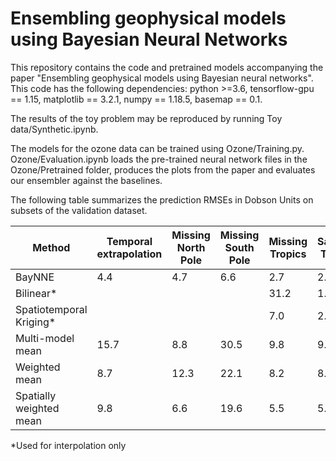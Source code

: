 # Ensembling geophysical models using Bayesian Neural Networks
This repository contains the code and pretrained models accompanying the paper "Ensembling geophysical models using Bayesian neural networks". This code has the following dependencies: python >=3.6, tensorflow-gpu == 1.15, matplotlib == 3.2.1, numpy == 1.18.5, basemap == 0.1.

The results of the toy problem may be reproduced by running Toy data/Synthetic.ipynb. 

The models for the ozone data can be trained using Ozone/Training.py. Ozone/Evaluation.ipynb loads the pre-trained neural network files in the Ozone/Pretrained folder, produces the plots from the paper and evaluates our ensembler against the baselines.

The following table summarizes the prediction RMSEs in Dobson Units on subsets of the validation dataset.


| Method        | Temporal extrapolation | Missing North Pole | Missing South Pole | Missing Tropics | Satellite Tracks | Small Features |
| ------------- | ---------------------- | ------------------ | ------------------ | --------------- | ---------------- | -------------- |
| BayNNE        | 4.4 | 4.7 | 6.6 | 2.7 | 2.1 | 3.2 | 
| Bilinear\*     |  |  |  | 31.2 | 1.7 | 3.4 |
| Spatiotemporal Kriging\*|  |  |  | 7.0 | 2.2 | 3.4 |
| Multi-model mean | 15.7 | 8.8 | 30.5 | 9.8 | 9.2 | 16.4 |
| Weighted mean | 8.7 | 12.3 | 22.1 | 8.2 | 8.5 | 10.2 |
| Spatially weighted mean | 9.8 | 6.6 | 19.6 | 5.5 | 5.2 | 10.0 |

\*Used for interpolation only

